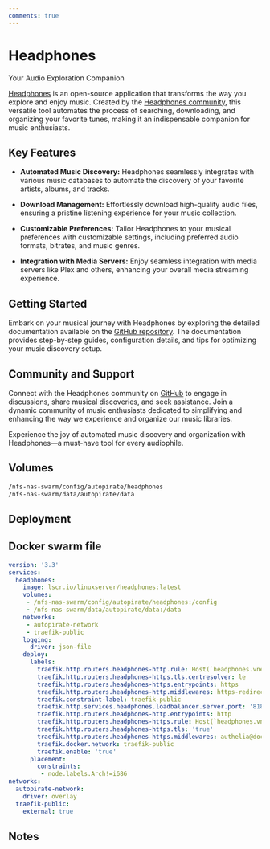```yaml
---
comments: true
---
```

# Headphones

Your Audio Exploration Companion

[Headphones](https://github.com/rembo10/headphones) is an open-source application that transforms the way you explore and enjoy music. Created by the [Headphones community](https://github.com/rembo10/headphones), this versatile tool automates the process of searching, downloading, and organizing your favorite tunes, making it an indispensable companion for music enthusiasts.

## Key Features

- **Automated Music Discovery:** Headphones seamlessly integrates with various music databases to automate the discovery of your favorite artists, albums, and tracks.

- **Download Management:** Effortlessly download high-quality audio files, ensuring a pristine listening experience for your music collection.

- **Customizable Preferences:** Tailor Headphones to your musical preferences with customizable settings, including preferred audio formats, bitrates, and music genres.

- **Integration with Media Servers:** Enjoy seamless integration with media servers like Plex and others, enhancing your overall media streaming experience.

## Getting Started

Embark on your musical journey with Headphones by exploring the detailed documentation available on the [GitHub repository](https://github.com/rembo10/headphones). The documentation provides step-by-step guides, configuration details, and tips for optimizing your music discovery setup.

## Community and Support

Connect with the Headphones community on [GitHub](https://github.com/rembo10/headphones) to engage in discussions, share musical discoveries, and seek assistance. Join a dynamic community of music enthusiasts dedicated to simplifying and enhancing the way we experience and organize our music libraries.

Experience the joy of automated music discovery and organization with Headphones—a must-have tool for every audiophile.


## Volumes

```bash
/nfs-nas-swarm/config/autopirate/headphones
/nfs-nas-swarm/data/autopirate/data
```

## Deployment

## Docker swarm file
```yaml
version: '3.3'
services:
  headphones:
    image: lscr.io/linuxserver/headphones:latest
    volumes:
     - /nfs-nas-swarm/config/autopirate/headphones:/config
     - /nfs-nas-swarm/data/autopirate/data:/data
    networks:
     - autopirate-network
     - traefik-public
    logging:
      driver: json-file
    deploy:
      labels:
        traefik.http.routers.headphones-http.rule: Host(`headphones.vnerd.nl`)
        traefik.http.routers.headphones-https.tls.certresolver: le
        traefik.http.routers.headphones-https.entrypoints: https
        traefik.http.routers.headphones-http.middlewares: https-redirect
        traefik.constraint-label: traefik-public
        traefik.http.services.headphones.loadbalancer.server.port: '8181'
        traefik.http.routers.headphones-http.entrypoints: http
        traefik.http.routers.headphones-https.rule: Host(`headphones.vnerd.nl`)
        traefik.http.routers.headphones-https.tls: 'true'
        traefik.http.routers.headphones-https.middlewares: authelia@docker
        traefik.docker.network: traefik-public
        traefik.enable: 'true'
      placement:
        constraints:
         - node.labels.Arch!=i686
networks:
  autopirate-network:
    driver: overlay
  traefik-public:
    external: true
```
## Notes

